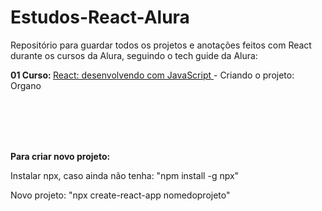 # Estudos-React-Alura
<p>Repositório para guardar todos os projetos e anotações feitos com React durante os cursos da Alura, seguindo o tech guide da Alura:</p>
<p><strong>01 Curso: </strong> <a href="https://cursos.alura.com.br/course/react-desenvolvendo-javascript">React: desenvolvendo com JavaScript </a> - Criando o projeto: Organo</p>

<br>
<br>
<br>
<br>

<p><strong>Para criar novo projeto:</strong></p>

Instalar npx, caso ainda não tenha:
"npm install -g npx"

Novo projeto:
"npx create-react-app nomedoprojeto"





